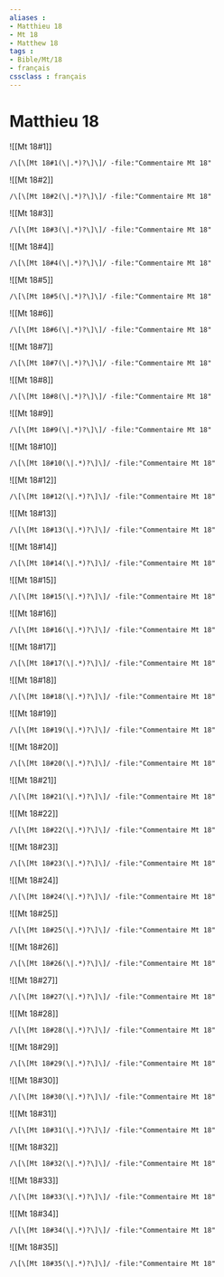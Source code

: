 ```yaml
---
aliases : 
- Matthieu 18
- Mt 18
- Matthew 18
tags : 
- Bible/Mt/18
- français
cssclass : français
---
```


# Matthieu 18

![[Mt 18#1]]

```query
/\[\[Mt 18#1(\|.*)?\]\]/ -file:"Commentaire Mt 18"
```

![[Mt 18#2]]

```query
/\[\[Mt 18#2(\|.*)?\]\]/ -file:"Commentaire Mt 18"
```

![[Mt 18#3]]

```query
/\[\[Mt 18#3(\|.*)?\]\]/ -file:"Commentaire Mt 18"
```

![[Mt 18#4]]

```query
/\[\[Mt 18#4(\|.*)?\]\]/ -file:"Commentaire Mt 18"
```

![[Mt 18#5]]

```query
/\[\[Mt 18#5(\|.*)?\]\]/ -file:"Commentaire Mt 18"
```

![[Mt 18#6]]

```query
/\[\[Mt 18#6(\|.*)?\]\]/ -file:"Commentaire Mt 18"
```

![[Mt 18#7]]

```query
/\[\[Mt 18#7(\|.*)?\]\]/ -file:"Commentaire Mt 18"
```

![[Mt 18#8]]

```query
/\[\[Mt 18#8(\|.*)?\]\]/ -file:"Commentaire Mt 18"
```

![[Mt 18#9]]

```query
/\[\[Mt 18#9(\|.*)?\]\]/ -file:"Commentaire Mt 18"
```

![[Mt 18#10]]

```query
/\[\[Mt 18#10(\|.*)?\]\]/ -file:"Commentaire Mt 18"
```

![[Mt 18#12]]

```query
/\[\[Mt 18#12(\|.*)?\]\]/ -file:"Commentaire Mt 18"
```

![[Mt 18#13]]

```query
/\[\[Mt 18#13(\|.*)?\]\]/ -file:"Commentaire Mt 18"
```

![[Mt 18#14]]

```query
/\[\[Mt 18#14(\|.*)?\]\]/ -file:"Commentaire Mt 18"
```

![[Mt 18#15]]

```query
/\[\[Mt 18#15(\|.*)?\]\]/ -file:"Commentaire Mt 18"
```

![[Mt 18#16]]

```query
/\[\[Mt 18#16(\|.*)?\]\]/ -file:"Commentaire Mt 18"
```

![[Mt 18#17]]

```query
/\[\[Mt 18#17(\|.*)?\]\]/ -file:"Commentaire Mt 18"
```

![[Mt 18#18]]

```query
/\[\[Mt 18#18(\|.*)?\]\]/ -file:"Commentaire Mt 18"
```

![[Mt 18#19]]

```query
/\[\[Mt 18#19(\|.*)?\]\]/ -file:"Commentaire Mt 18"
```

![[Mt 18#20]]

```query
/\[\[Mt 18#20(\|.*)?\]\]/ -file:"Commentaire Mt 18"
```

![[Mt 18#21]]

```query
/\[\[Mt 18#21(\|.*)?\]\]/ -file:"Commentaire Mt 18"
```

![[Mt 18#22]]

```query
/\[\[Mt 18#22(\|.*)?\]\]/ -file:"Commentaire Mt 18"
```

![[Mt 18#23]]

```query
/\[\[Mt 18#23(\|.*)?\]\]/ -file:"Commentaire Mt 18"
```

![[Mt 18#24]]

```query
/\[\[Mt 18#24(\|.*)?\]\]/ -file:"Commentaire Mt 18"
```

![[Mt 18#25]]

```query
/\[\[Mt 18#25(\|.*)?\]\]/ -file:"Commentaire Mt 18"
```

![[Mt 18#26]]

```query
/\[\[Mt 18#26(\|.*)?\]\]/ -file:"Commentaire Mt 18"
```

![[Mt 18#27]]

```query
/\[\[Mt 18#27(\|.*)?\]\]/ -file:"Commentaire Mt 18"
```

![[Mt 18#28]]

```query
/\[\[Mt 18#28(\|.*)?\]\]/ -file:"Commentaire Mt 18"
```

![[Mt 18#29]]

```query
/\[\[Mt 18#29(\|.*)?\]\]/ -file:"Commentaire Mt 18"
```

![[Mt 18#30]]

```query
/\[\[Mt 18#30(\|.*)?\]\]/ -file:"Commentaire Mt 18"
```

![[Mt 18#31]]

```query
/\[\[Mt 18#31(\|.*)?\]\]/ -file:"Commentaire Mt 18"
```

![[Mt 18#32]]

```query
/\[\[Mt 18#32(\|.*)?\]\]/ -file:"Commentaire Mt 18"
```

![[Mt 18#33]]

```query
/\[\[Mt 18#33(\|.*)?\]\]/ -file:"Commentaire Mt 18"
```

![[Mt 18#34]]

```query
/\[\[Mt 18#34(\|.*)?\]\]/ -file:"Commentaire Mt 18"
```

![[Mt 18#35]]

```query
/\[\[Mt 18#35(\|.*)?\]\]/ -file:"Commentaire Mt 18"
```

